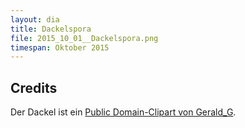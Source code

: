 ```yaml
---
layout: dia
title: Dackelspora
file: 2015_10_01__Dackelspora.png
timespan: Oktober 2015
---
```


## Credits

Der Dackel ist ein [Public Domain-Clipart von Gerald_G](https://web.archive.org/web/20150923182158/https://openclipart.org/detail/8508/dog-simple-drawing).
